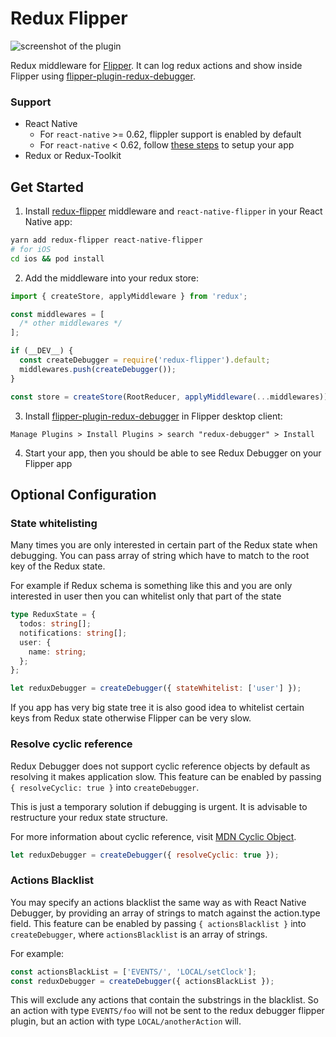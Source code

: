 # Redux Flipper

![screenshot of the plugin](https://imgur.com/QUDYozo.png)

Redux middleware for [Flipper](https://fbflipper.com/). It can log redux actions and show inside Flipper using [flipper-plugin-redux-debugger](https://github.com/jk-gan/flipper-plugin-redux-debugger).

### Support

- React Native
  - For `react-native` >= 0.62, flippler support is enabled by default
  - For `react-native` < 0.62, follow [these steps](https://fbflipper.com/docs/getting-started/react-native.html#manual-setup) to setup your app
- Redux or Redux-Toolkit

## Get Started

1. Install [redux-flipper](https://github.com/jk-gan/redux-flipper) middleware and `react-native-flipper` in your React Native app:

```bash
yarn add redux-flipper react-native-flipper
# for iOS
cd ios && pod install
```

2. Add the middleware into your redux store:

```javascript
import { createStore, applyMiddleware } from 'redux';

const middlewares = [
  /* other middlewares */
];

if (__DEV__) {
  const createDebugger = require('redux-flipper').default;
  middlewares.push(createDebugger());
}

const store = createStore(RootReducer, applyMiddleware(...middlewares));
```

3. Install [flipper-plugin-redux-debugger](https://github.com/jk-gan/flipper-plugin-redux-debugger) in Flipper desktop client:

```
Manage Plugins > Install Plugins > search "redux-debugger" > Install
```

4. Start your app, then you should be able to see Redux Debugger on your Flipper app

## Optional Configuration

### State whitelisting

Many times you are only interested in certain part of the Redux state when debugging. You can pass array of string which have to match to the root key of the Redux state.

For example if Redux schema is something like this and you are only interested in user then you can whitelist only that part of the state

```typescript
type ReduxState = {
  todos: string[];
  notifications: string[];
  user: {
    name: string;
  };
};
```

```javascript
let reduxDebugger = createDebugger({ stateWhitelist: ['user'] });
```

If you app has very big state tree it is also good idea to whitelist certain keys from Redux state otherwise Flipper can be very slow.

### Resolve cyclic reference

Redux Debugger does not support cyclic reference objects by default as resolving it makes application slow. This feature can be enabled by passing `{ resolveCyclic: true }` into `createDebugger`.

This is just a temporary solution if debugging is urgent. It is advisable to restructure your redux state structure.

For more information about cyclic reference, visit [MDN Cyclic Object](https://developer.mozilla.org/en-US/docs/Web/JavaScript/Reference/Errors/Cyclic_object_value).

```javascript
let reduxDebugger = createDebugger({ resolveCyclic: true });
```

### Actions Blacklist

You may specify an actions blacklist the same way as with React Native Debugger, by providing an
array of strings to match against the action.type field.
This feature can be enabled by passing `{ actionsBlacklist }` into `createDebugger`,
where `actionsBlacklist` is an array of strings.

For example:

```javascript
const actionsBlackList = ['EVENTS/', 'LOCAL/setClock'];
const reduxDebugger = createDebugger({ actionsBlackList });
```

This will exclude any actions that contain the substrings in the blacklist. So an action with type
`EVENTS/foo` will not be sent to the redux debugger flipper plugin, but an action with type
`LOCAL/anotherAction` will.
